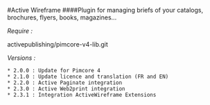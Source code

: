 #Active Wireframe
####Plugin for managing briefs of your catalogs, brochures, flyers, books, magazines...

_Require :_ 

activepublishing/pimcore-v4-lib.git

_Versions :_

    * 2.0.0 : Update for Pimcore 4
    * 2.1.0 : Update licence and translation (FR and EN)
    * 2.2.0 : Active Paginate integration 
    * 2.3.0 : Active Web2print integration 
    * 2.3.1 : Integration ActiveWireframe Extensions